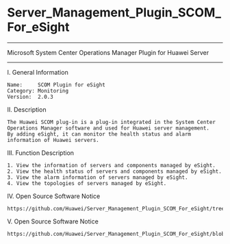 # Server_Management_Plugin_SCOM_For_eSight

****************************************************************************
Microsoft System Center Operations Manager Plugin for Huawei Server
****************************************************************************

I. General Information

    Name:     SCOM Plugin for eSight
    Category: Monitoring
    Version:  2.0.3
  
II. Description

    The Huawei SCOM plug-in is a plug-in integrated in the System Center Operations Manager software and used for Huawei server management.
    By adding eSight, it can monitor the health status and alarm information of Huawei servers.
    
III. Function Description

    1. View the information of servers and components managed by eSight.
    2. View the health status of servers and components managed by eSight.
    3. View the alarm information of servers managed by eSight.
    4. View the topologies of servers managed by eSight.        
    
IV. Open Source Software Notice
    
    https://github.com/Huawei/Server_Management_Plugin_SCOM_For_eSight/tree/master/docs
    
V. Open Source Software Notice

    https://github.com/Huawei/Server_Management_Plugin_SCOM_For_eSight/blob/master/docs/Open%20Source%20Software%20Notice.doc
